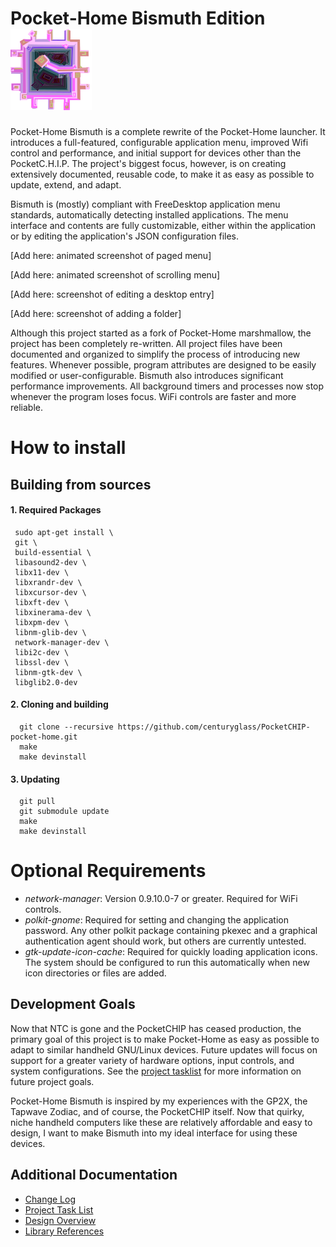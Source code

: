# Pocket-Home Bismuth Edition ![Bismuth project image](./assets/login/chipVector.png?raw=true "Bismuth project image")

Pocket-Home Bismuth is a complete rewrite of the Pocket-Home launcher. It introduces a full-featured, configurable application menu, improved Wifi control and performance, and initial support for devices other than the PocketC.H.I.P. The project's biggest focus, however, is on creating extensively documented, reusable code, to make it as easy as possible to update, extend, and adapt.

Bismuth is (mostly) compliant with FreeDesktop application menu standards, automatically detecting installed applications. The menu interface and contents are fully customizable, either within the application or by editing the application's JSON configuration files.


[Add here: animated screenshot of paged menu]

[Add here: animated screenshot of scrolling menu]

[Add here: screenshot of editing a desktop entry]

[Add here: screenshot of adding a folder]

Although this project started as a fork of Pocket-Home marshmallow, the project has been completely re-written. All project files have been documented and organized to simplify the process of introducing new features. Whenever possible, program attributes are designed to be easily modified or user-configurable. Bismuth also introduces significant performance improvements. All background timers and processes now stop whenever the program loses focus. WiFi controls are faster and more reliable.

# How to install
## Building from sources
#### 1. Required Packages
     sudo apt-get install \
     git \
     build-essential \
     libasound2-dev \
     libx11-dev \
     libxrandr-dev \
     libxcursor-dev \
     libxft-dev \
     libxinerama-dev \
     libxpm-dev \
     libnm-glib-dev \
     network-manager-dev \
     libi2c-dev \
     libssl-dev \
     libnm-gtk-dev \
     libglib2.0-dev
####  2. Cloning and building
      git clone --recursive https://github.com/centuryglass/PocketCHIP-pocket-home.git
      make
      make devinstall
#### 3. Updating
      git pull
      git submodule update
      make
      make devinstall
# Optional Requirements
 - *network-manager*: Version 0.9.10.0-7 or greater. Required for WiFi controls.
 - *polkit-gnome*: Required for setting and changing the application password. Any other polkit package containing pkexec and a graphical authentication agent should work, but others are currently untested.
 - *gtk-update-icon-cache*: Required for quickly loading application icons. The system should be configured to run this automatically when new icon directories or files are added.
## Development Goals
  Now that NTC is gone and the PocketCHIP has ceased production, the primary goal of this project is to make Pocket-Home as easy as possible to adapt to similar handheld GNU/Linux devices. Future updates will focus on support for a greater variety of hardware options, input controls, and system configurations. See the [project tasklist](./docs/TODO.txt) for more information on future project goals.


  Pocket-Home Bismuth is inspired by my experiences with the GP2X, the Tapwave Zodiac, and of course, the PocketCHIP itself. Now that quirky, niche handheld computers like these are relatively affordable and easy to design, I want to make Bismuth into my ideal interface for using these devices.
## Additional Documentation
- [Change Log](./docs/Changelog.md)
- [Project Task List](./docs/taskList/TODO.md)
- [Design Overview](./docs/Modules.md)
- [Library References](./docs/Libraries.md)
